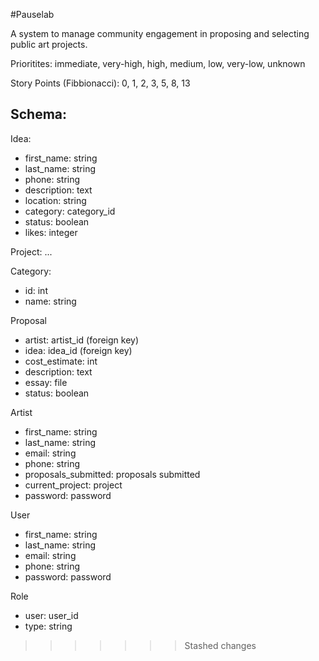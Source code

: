 #Pauselab

A system to manage community engagement in proposing and selecting public art projects.

Prioritites:
immediate, very-high, high, medium, low, very-low, unknown

Story Points (Fibbionacci):
0, 1, 2, 3, 5, 8, 13

Schema:
------


Idea:
+ first_name: string
+ last_name: string
+ phone: string
+ description: text
+ location: string
+ category: category_id
+ status: boolean 
+ likes: integer


Project: 
...


Category:
+ id: int
+ name: string


Proposal
+ artist: artist_id (foreign key)
+ idea: idea_id (foreign key)
+ cost_estimate: int
+ description: text
+ essay: file
+ status: boolean 


Artist 
+ first_name: string
+ last_name: string
+ email: string
+ phone: string
+ proposals_submitted: proposals submitted
+ current_project: project
+ password: password


User
+ first_name: string
+ last_name: string
+ email: string
+ phone: string
+ password: password


Role
+ user: user_id
+ type: string





>>>>>>> Stashed changes
